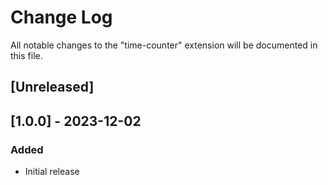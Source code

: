 # Change Log

All notable changes to the "time-counter" extension will be documented in this file.

## [Unreleased]

## [1.0.0] - 2023-12-02

### Added
- Initial release